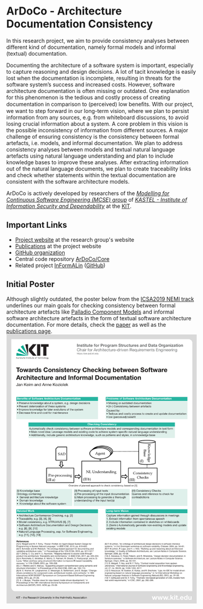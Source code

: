 # ArDoCo - Architecture Documentation Consistency
In this research project, we aim to provide consistency analyses between different kind of documentation, namely formal models and informal (textual) documentation.

Documenting the architecture of a software system is important, especially to capture reasoning and design decisions. A lot of tacit knowledge is easily lost when the documentation is incomplete, resulting in threats for the software system’s success and increased costs. However, software architecture documentation is often missing or outdated. One explanation for this phenomenon is the tedious and costly process of creating documentation in comparison to (perceived) low beneﬁts. With our project, we want to step forward in our long-term vision, where we plan to persist information from any sources, e.g. from whiteboard discussions, to avoid losing crucial information about a system. A core problem in this vision is the possible inconsistency of information from different sources. A major challenge of ensuring consistency is the consistency between formal artefacts, i.e. models, and informal documentation. We plan to address consistency analyses between models and textual natural language artefacts using natural language understanding and plan to include knowledge bases to improve these analyses. After extracting information out of the natural language documents, we plan to create traceability links and check whether statements within the textual documentation are consistent with the software architecture models.

ArDoCo is actively developed by researchers of the _[Modelling for Continuous Software Engineering (MCSE) group](https://mcse.kastel.kit.edu)_ of _[KASTEL - Institute of Information Security and Dependability](https://kastel.kit.edu)_ at the [KIT](https://www.kit.edu).

## Important Links
- [Project website](https://mcse.kastel.kit.edu/Projects_564.php) at the research group's website
- [Publications](https://mcse.kastel.kit.edu/Projects_564.php) at the project website
- [GitHub organization](https://github.com/ArDoCo)
- Central code repository [ArDoCo/Core](https://github.com/ArDoCo/Core)
- Related project [InFormALin](https://mcse.kastel.kit.edu/Projects_573.php) ([GitHub](https://github.com/InFormALin))


## Initial Poster
Although slightly outdated, the poster below from the [ICSA2019 NEMI track](https://swk-www.informatik.uni-hamburg.de/~icsa2019/index.html) underlines our main goals for checking consistency between formal architecture artefacts like [Palladio Component Models](https://www.palladio-simulator.com/science/palladio_component_model/) and informal software architecture artefacts in the form of textual software architecture documentation. For more details, check the [paper](http://sdqweb.ipd.kit.edu/publications/pdfs/keim2019nemi.pdf) as well as the [publications page](https://mcse.kastel.kit.edu/Projects_564.php).
![Poster](./icsa2019_poster.png "Poster")